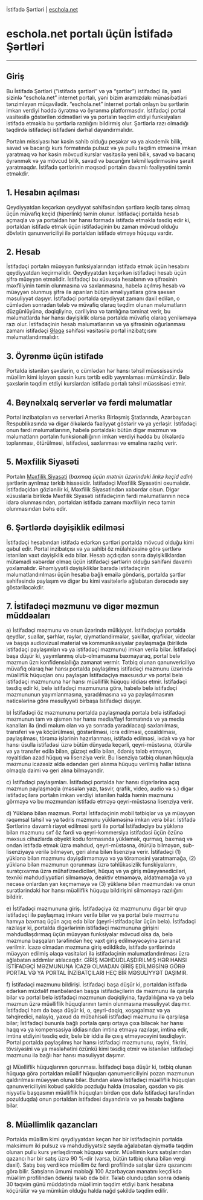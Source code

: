 <!DOCTYPE html>
<html lang="az">
<head>
  İstifadə Şərtləri | <a href="https://eschola.net">eschola.net</a>
</head>
<body>

<h1>eschola.net portalı üçün İstifadə Şərtləri</h1>

<hr>

<h2>Giriş</h2>
Bu İstifadə Şərtləri (“istifadə şərtləri” və ya “şərtlər”) istifadəçi ilə, yəni sizinlə “eschola.net” internet portalı, yəni bizim aramızdakı münasibətləri tənzimləyən müqavilədir. “eschola.net” internet portalı onlayn bu şərtlərin imkan verdiyi həddə öyrətmə və öyrənmə platformasdır. İstifadəçi portal vasitəsilə göstərilən xidmətləri və ya portalın təqdim etdiyi funksiyaları istifadə etməklə bu şərtlərlə razılığını bildirmiş olur. Şərtlərlə razı olmadığı təqdirdə istifadəçi istifadəni dərhal dayandırmalıdır.

Portalın missiyası hər kəsin sahib olduğu peşəkar və ya akademik bilik, savad və bacarığı kurs formatında pulsuz və ya pullu təqdim etməsinə imkan yaratmaq və hər kəsin mövcud kurslar vasitəsilə yeni bilik, savad və bacarıq öyrənmək və ya mövcud bilik, savad və bacarığını təkmilləşdirməsinə şərait yaratmaqdır. İstifadə şərtlərinin məqsədi portalın davamlı fəaliyyətini təmin etməkdir.

<h2>1. Hesabın açılması</h2>
Qeydiyyatdan keçərkən qeydiyyat səhifəsindən şərtlərə keçib  tanış olmaq üçün müvafiq keçid (hiperlink) təmin olunur. İstifadəçi portalda hesab açmaqla və ya portaldan hər hansı formada istifadə etməklə təsdiq edir ki, portaldan istifadə etmək üçün istifadəçinin bu zaman mövcud olduğu dövlətin qanunvericiliyi ilə portaldan istifadə etməyə hüququ vardır.

<h2>2. Hesab</h2>
İstifadəçi portalın müəyyən funksiyalarından istifadə etmək üçün hesabını qeydiyyatdan keçirməlidir. Qeydiyyatdan keçərkən istifadəçi hesab üçün şifrə müəyyən etməlidir. İstifadəçi bu xüsusda hesabının və şifrəsinin məxfiliyinin təmin olunmasına və saxlanmasına, habelə açılmış hesab və müəyyən olunmuş şifrə ilə aparılan bütün əməliyyatlara görə şəxsən məsuliyyət daşıyır. İstifadəçi portalda qeydiyyat zamanı daxil edilən, o cümlədən sonradan tələb və müvafiq olaraq təqdim olunan məlumatların düzgünlüyünə, dəqiqliyinə, cariliyinə və tamlığına təminat verir, bu məlumatlarda hər hansı dəyişiklik olarsa portalda müvafiq olaraq yeniləməyə razı olur. İstifadəçinin hesab məlumatlarının və ya şifrəsinin oğurlanması zamanı istifadəçi <a href="https://eschola.net/contact">Əlaqə</a> səhifəsi vasitəsilə portal inzibatçısını məlumatlandırmalıdır. 

<h2>3. Öyrənmə üçün istifadə</h2>
Portalda istənilən şəxslərin, o cümlədən hər hansı təhsil müəssisəsində müəllim kimi işləyən şəxsin kurs tərtib edib yayımlaması mümkündür. Belə şəxslərin təqdim etdiyi kurslardan istifadə portalı təhsil müəssisəsi etmir.

<h2>4. Beynəlxalq serverlər və fərdi məlumatlar</h2>
Portal inzibatçıları və serverləri Amerika Birləşmiş Ştatlarında, Azərbaycan Respublikasında və digər ölkələrdə fəaliyyət göstərir və ya yerləşir. İstifadəçi onun fərdi məlumatlarının, habelə portaldakı bütün digər məzmun və məlumatların portalın funksionallığının imkan verdiyi həddə bu ölkələrdə toplanması, ötürülməsi, istifadəsi, saxlanması və emalına razılıq verir.

<h2>5. Məxfilik Siyasəti</h2>
Portalın <a href="https://eschola.net/privacy">Məxfilik Siyasəti</a> (<i>baxmaq üçün mətnin üzərindəki linkə keçid edin</i>) şərtlərin ayrılmaz tərkib hissəsidir. İstifadəçi Məxfilik Siyasətini oxumalıdır. İstifadəçidən gözlənilir ki, Məxfilik Siyasətindən xəbərdar olsun. Digər xüsuslarla birlikdə Məxfilik Siyasəti istifadəçinin fərdi məlumatlarının necə idarə olunmasından, portaldan istifadə zamanı məxfiliyin necə təmin olunmasından bəhs edir.

<h2>6. Şərtlərdə dəyişiklik edilməsi</h2>
İstifadəçi hesabından istifadə edərkən şərtləri portalda mövcud olduğu kimi qəbul edir. Portal inzibatçısı və ya sahibi öz mülahizəsinə görə şərtlərə istənilən vaxt dəyişiklik edə bilər. Hesab açdıqdan sonra dəyişikliklərdən mütəmadi xəbərdar olmaq üçün istifadəçi şərtlərin olduğu səhifəni davamlı yoxlamalıdır. Əhəmiyyətli dəyişikliklər barədə istifadəçinin məlumatlandırılması üçün hesaba bağlı emailə göndəriş, portalda şərtlər səhifəsində paylaşım və digər bu kimi vasitələrlə ağlabatan dərəcədə səy göstəriləcəkdir.

<h2>7. İstifadəçi məzmunu və digər məzmun müddəaları</h2>
a) İstifadəçi məzmunu və onun üzərində mülkiyyət. İstifadəçiyə portalda qeydlər, suallar, şərhlər, rəylər, qiymətləndirmələr, şəkillər, qrafiklər, videolar və başqa audiovizual material və kommunikasiyalar paylaşmağa (birlikdə istifadəçi paylaşımları və ya istifadəçi məzmunu) imkan verilə bilər. İstifadəçi başa düşür ki, yayımlanmış olub-olmamasına baxmayaraq, portal belə məzmun üzrı konfidensiallığa zəmanət vermir. Tətbiq olunan qanunvericiliyə müvafiq olaraq hər hansı portalda paylaşılmış istifadəçi məzmunu üzərində müəlliflik hüquqları onu paylaşan İstifadəçiyə məxsusdur və portal belə istifadəçi məzmununa hər hansı müəlliflik hüququ iddiası etmir. İstifadəçi təsdiq edir ki, belə istifadəçi məzmununa görə, habelə belə istifadəçi məzmununun yayımlanmasına, yaradılmasına və ya paylaşılmasının nəticələrinə görə məsuliyyəti birbaşa İstifadəçi daşıyır.

b) İstifadəçi öz məzmununu portalda paylaşmaqla portala belə istifadəçi məzmunun tam və qismən hər hansı media/fayl formatında və ya media kanalları ilə (indi məlum olan və ya sonrada yaradılacaq) saxlanılması, transferi və ya köçürülməsi, göstərilməsi, icra edilməsi, çoxaldılması, paylaşılması, törəmə işlərinin hazırlanması, istifadə edilməsi, ixdalı və ya hər hansı üsulla istifadəsi üzrə bütün dünyada keçərli, qeyri-müstəsna, ötürülə və ya transfer edilə bilən, güzəşt edilə bilən, ödəniş tələb etməyən, royaltidən azad hüquq və lisenziya verir. Bu lisenziya tətbiq olunan hüquqla məzmunu icazəsiz əldə edəndən geri alınma hüququ verilmiş hallar istisna olmaqla daimi və geri alına bilməyəndir.

c) İstifadəçi paylaşımları. İstifadəçi portalda hər hansı digərlərinə açıq məzmun paylaşmaqla (məsələn yazı, təsvir, qrafik, video, audio və s.) digər istifadəçilərə portalın imkan verdiyi istənilən halda həmin məzmunu görməyə və bu məzmundan istifadə etməyə qeyri-müstəsna lisenziya verir.

d) Yüklənə bilən məzmun. Portal İstifadəçinin mobil tətbiqlər və ya müəyyən rəqəmsal təhsil və ya tədris məzmunu yükləməsinə imkan verə bilər. İstifadə Şərtlərinə davamlı riayət edilməsi şərti ilə portal İstifadəçiyə bu yüklənə bilən məzmunu sırf öz fərdi və qeyri-kommersiya istifadəsi üçün özünə məxsus cihazlarda obyekt kodu formasında yükləmək, qurmaq, baxmaq və ondan istifadə etmək üzrə məhdud, qeyri-müstəsna, ötürülə bilməyən, sub-lisenziyaya verilə bilməyən, geri alına bilən lisenziya verir. İstifadəçi (1) yüklənə bilən məzmunu dəyişdirməməyə və ya törəməsini yaratmamağa, (2) yüklənə bilən məzmunun qorunması üzrə təhlükəsizlik funskiyalarını, surətçıxarma üzrə mühafizəediciləri, hüquq və ya giriş müəyyənediciləri, texniki məhdudiyyətləri silməməyə, deaktiv etməməyə, aldatmamağa və ya necəsə onlardan yan keçməməyə və (3) yüklənə bilən məzmundakı və onun surətlərindəki hər hansı müəlliflik hüququ bildirişini silməməyə razılığını bildirir.

e) İstifadəçi məzmununa giriş. İstifadəçiyə öz məzmununu digər bir qrup istifadəçi ilə paylaşmaq imkanı verilə bilər və ya portal belə məzmunu hamıya baxmaq üçün açıq edə bilər (qeyri-istifadəçilər üçün belə). İstifadəçi razılaşır ki, portalda digərlərinin istifadəçi məzmununa girişini məhdudlaşdırmaq üçün müəyyən funksiyalar mövcud olsa da, belə məzmuna başqaları tərəfindən heç vaxt giriş edilməyəcəyinə zəmanət verilmir. İcazə olmadan məzmuna giriş edildikdə, istifadə şərtlərində müəyyən edilmiş əlaqə vasitələri ilə istifadəçinin məlumatlandırılması üzrə ağlabatan addımlar atılacaqdır. GİRİŞ MƏHDUDLAŞDIRILMIŞ HƏR HANSI İSTİFADƏÇİ MƏZMUNUNA İCAZƏ OLMADAN GİRİŞ EDİLMƏSİNƏ GÖRƏ PORTAL VƏ YA PORTAL İNZİBATÇILARI HEÇ BİR MƏSULİYYƏT DAŞIMIR.

f) İstifadəçi məzmunu bildirişi. İstifadəçi başa düşür ki, portaldan istifadə edərkən müxtəlif mənbələrdən başqa istifadəçilərin də məzmunu ilə qarşıla bilər və portal belə istifadəçi məzmunun dəqiqliyinə, faydalılığına və ya belə məzmun üzrə müəlliflik hüquqlarının təmin olunmasına məsuliyyət daşımır. İstifadəçi həm də başa düşür ki, o, qeyri-dəqiq, xoşagəlməz və ya təhqiredici, nalayiq, yaxud da mübahisəli istifadəçi məzmunu ilə qarşılaşa bilər; İstifadəçi bununla bağlı portala qarşı ortaya çıxa biləcək hər hansı haqq və ya kompensasiya iddiasından imtina etməyə razılaşır, imtina edir, imtina etdiyini təsdiq edir, belə bir iddia ilə çıxış etməyəcəyini təsdiqləyir. Portal portalda paylaşılmış hər hansı istifadəçi məzmununu, rəyini, fikrini, tövsiyəsini və ya məsləhətini özünkü kimi təsdiq etmir və istənilən istifadəçi məzmunu ilə bağlı hər hansı məsuliyyət daşımır.

g) Müəlliflik hüquqlarının qorunması. İstifadəçi başa düşür ki, tətbiq olunan hüquqa görə portaldan müəllif hüquqları qanunvericiliyini pozan məzmunun qaldırılması müəyyən oluna bilər. Bundan əlavə İstifadəçi müəlliflik hüquqları qanunvericiliyini kobud şəkildə pozduğu halda (məsələn, qəsdən və pis niyyətlə başqasının müəlliflik hüquqları birdən çox dəfə İstifadəçi tərəfindən pozulduqda) onun portaldan istifadəsi dayandırıla və ya hesabı bağlana bilər.

<h2>8. Müəllimlik qazancları</h2>
Portalda müəllim kimi qeydiyyatdan keçən hər bir istifadəçinin portalda maksimum iki pulsuz və məhdudiyyətsiz sayda ağalabatan qiymətlə təqdim olunan pullu kurs yerləşdirmək hüququ vardır. Müəllimin kurs satışlarından qazancı hər bir satış üzrə 90 %-dir (varsa, bütün tətbiq oluna bilən vergi daxil). Satış baş verdikcə müəllim öz fərdi profilində satışlar üzrə qazancını görə bilir. Satışların ümumi məbləği 100 Azərbaycan manatını keçdikdə müəllim profilindən ödənişi tələb edə bilir. Tələb olunduqdan sonra ödəniş 30 təqvim günü müddətində müəllimin təqdim etdiyi bank hesabına köçürülür və ya mümkün olduğu halda nağd şəkildə təqdim edilir.

</body>
</html>
